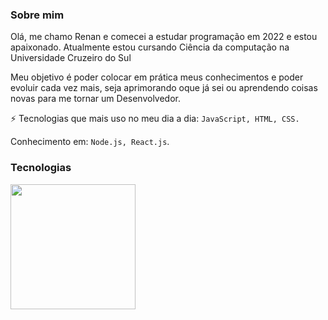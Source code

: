 ### Sobre mim 

Olá, me chamo Renan e comecei a estudar programação em 2022 e estou apaixonado.
Atualmente estou cursando Ciência da computação na Universidade Cruzeiro do Sul

Meu objetivo é poder colocar em prática meus conhecimentos e poder evoluir cada vez mais, seja aprimorando oque já sei ou aprendendo coisas novas para me tornar um Desenvolvedor.

⚡ Tecnologias que mais uso no meu dia a dia: `JavaScript, HTML, CSS.`

Conhecimento em: `Node.js, React.js`.

### Tecnologias
<img src="https://github-readme-stats.vercel.app/api/top-langs/?username=renansouzasm&layout=compact&langs_count=16&theme=tokyonight" height="200px"/>

<!--
<div width="100%" aling-items=center>
  <img src="https://cdn.worldvectorlogo.com/logos/html-1.svg" height="30px"/>
  <img src="https://cdn.worldvectorlogo.com/logos/css-3.svg" height="30px"/>
  <img src="https://cdn.worldvectorlogo.com/logos/logo-javascript.svg" height="30px"/>
  <img src="https://cdn.worldvectorlogo.com/logos/nodejs-icon.svg" height="30px"/>
  <img src="https://cdn.worldvectorlogo.com/logos/react-2.svg" height="30px"/>
</div>
-->
